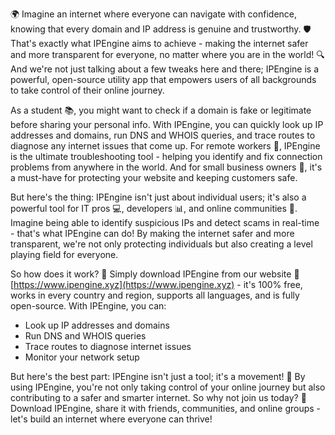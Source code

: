 🌍 Imagine an internet where everyone can navigate with confidence, knowing that every domain and IP address is genuine and trustworthy. 🛡️ That's exactly what IPEngine aims to achieve - making the internet safer and more transparent for everyone, no matter where you are in the world! 🔍 And we're not just talking about a few tweaks here and there; IPEngine is a powerful, open-source utility app that empowers users of all backgrounds to take control of their online journey.

As a student 📚, you might want to check if a domain is fake or legitimate before sharing your personal info. With IPEngine, you can quickly look up IP addresses and domains, run DNS and WHOIS queries, and trace routes to diagnose any internet issues that come up. For remote workers 💼, IPEngine is the ultimate troubleshooting tool - helping you identify and fix connection problems from anywhere in the world. And for small business owners 🏢, it's a must-have for protecting your website and keeping customers safe.

But here's the thing: IPEngine isn't just about individual users; it's also a powerful tool for IT pros 💻, developers 📊, and online communities 👥. Imagine being able to identify suspicious IPs and detect scams in real-time - that's what IPEngine can do! By making the internet safer and more transparent, we're not only protecting individuals but also creating a level playing field for everyone.

So how does it work? 🔧 Simply download IPEngine from our website 📲 [https://www.ipengine.xyz](https://www.ipengine.xyz) - it's 100% free, works in every country and region, supports all languages, and is fully open-source. With IPEngine, you can:

* Look up IP addresses and domains
* Run DNS and WHOIS queries
* Trace routes to diagnose internet issues
* Monitor your network setup

But here's the best part: IPEngine isn't just a tool; it's a movement! 🚀 By using IPEngine, you're not only taking control of your online journey but also contributing to a safer and smarter internet. So why not join us today? 🌟 Download IPEngine, share it with friends, communities, and online groups - let's build an internet where everyone can thrive!